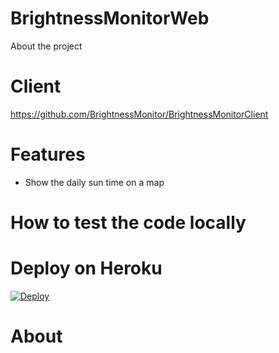 # BrightnessMonitorWeb

About the project

# Client

https://github.com/BrightnessMonitor/BrightnessMonitorClient

# Features
* Show the daily sun time on a map

# How to test the code locally

# Deploy on Heroku

[![Deploy](https://www.herokucdn.com/deploy/button.png)](https://heroku.com/deploy?template=https://github.com/BrightnessMonitor/BrightnessMonitorWeb)

# About